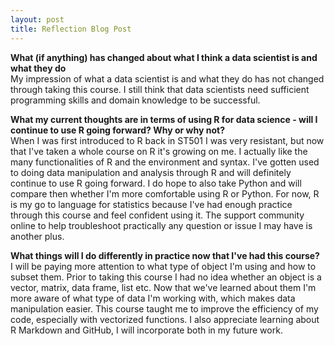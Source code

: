 ```yaml
---
layout: post
title: Reflection Blog Post
---
```


**What (if anything) has changed about what I think a data scientist is and what they do**\
My impression of what a data scientist is and what they do has not changed through taking this course. I still think that data scientists need sufficient programming skills and domain knowledge to be successful. 

**What my current thoughts are in terms of using R for data science - will I continue to use R going forward?  Why or why not?**\
When I was first introduced to R back in ST501 I was very resistant, but now that I've taken a whole course on R it's growing on me. I actually like the many functionalities of R and the environment and syntax. I've gotten used to doing data manipulation and analysis through R and will definitely continue to use R going forward. I do hope to also take Python and will compare then whether I'm more comfortable using R or Python. For now, R is my go to language for statistics because I've had enough practice through this course and feel confident using it. The support community online to help troubleshoot practically any question or issue I may have is another plus. 

**What things will I do differently in practice now that I've had this course?**\
I will be paying more attention to what type of object I'm using and how to subset them. Prior to taking this course I had no idea whether an object is a vector, matrix, data frame, list etc. Now that we've learned about them I'm more aware of what type of data I'm working with, which makes data manipulation easier. This course taught me to improve the efficiency of my code, especially with vectorized functions. I also appreciate learning about R Markdown and GitHub, I will incorporate both in my future work. 

